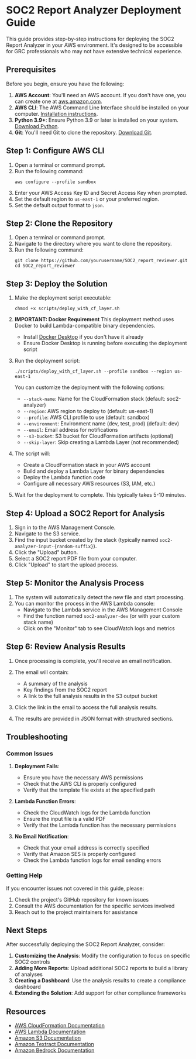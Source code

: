 # SOC2 Report Analyzer Deployment Guide

This guide provides step-by-step instructions for deploying the SOC2 Report Analyzer in your AWS environment. It's designed to be accessible for GRC professionals who may not have extensive technical experience.

## Prerequisites

Before you begin, ensure you have the following:

1. **AWS Account**: You'll need an AWS account. If you don't have one, you can create one at [aws.amazon.com](https://aws.amazon.com/).
2. **AWS CLI**: The AWS Command Line Interface should be installed on your computer. [Installation instructions](https://docs.aws.amazon.com/cli/latest/userguide/getting-started-install.html).
3. **Python 3.9+**: Ensure Python 3.9 or later is installed on your system. [Download Python](https://www.python.org/downloads/).
4. **Git**: You'll need Git to clone the repository. [Download Git](https://git-scm.com/downloads).

## Step 1: Configure AWS CLI

1. Open a terminal or command prompt.
2. Run the following command:
   ```
   aws configure --profile sandbox
   ```
3. Enter your AWS Access Key ID and Secret Access Key when prompted.
4. Set the default region to `us-east-1` or your preferred region.
5. Set the default output format to `json`.

## Step 2: Clone the Repository

1. Open a terminal or command prompt.
2. Navigate to the directory where you want to clone the repository.
3. Run the following command:
   ```
   git clone https://github.com/yourusername/SOC2_report_reviewer.git
   cd SOC2_report_reviewer
   ```

## Step 3: Deploy the Solution

1. Make the deployment script executable:
   ```
   chmod +x scripts/deploy_with_cf_layer.sh
   ```

2. **IMPORTANT: Docker Requirement**
   This deployment method uses Docker to build Lambda-compatible binary dependencies.
   - Install [Docker Desktop](https://www.docker.com/products/docker-desktop/) if you don't have it already
   - Ensure Docker Desktop is running before executing the deployment script

3. Run the deployment script:
   ```
   ./scripts/deploy_with_cf_layer.sh --profile sandbox --region us-east-1
   ```

   You can customize the deployment with the following options:
   - `--stack-name`: Name for the CloudFormation stack (default: soc2-analyzer)
   - `--region`: AWS region to deploy to (default: us-east-1)
   - `--profile`: AWS CLI profile to use (default: sandbox)
   - `--environment`: Environment name (dev, test, prod) (default: dev)
   - `--email`: Email address for notifications
   - `--s3-bucket`: S3 bucket for CloudFormation artifacts (optional)
   - `--skip-layer`: Skip creating a Lambda Layer (not recommended)

4. The script will:
   - Create a CloudFormation stack in your AWS account
   - Build and deploy a Lambda Layer for binary dependencies
   - Deploy the Lambda function code
   - Configure all necessary AWS resources (S3, IAM, etc.)

5. Wait for the deployment to complete. This typically takes 5-10 minutes.

## Step 4: Upload a SOC2 Report for Analysis

1. Sign in to the AWS Management Console.
2. Navigate to the S3 service.
3. Find the input bucket created by the stack (typically named `soc2-analyzer-input-{random-suffix}`).
4. Click the "Upload" button.
5. Select a SOC2 report PDF file from your computer.
6. Click "Upload" to start the upload process.

## Step 5: Monitor the Analysis Process

1. The system will automatically detect the new file and start processing.
2. You can monitor the process in the AWS Lambda console:
   - Navigate to the Lambda service in the AWS Management Console
   - Find the function named `soc2-analyzer-dev` (or with your custom stack name)
   - Click on the "Monitor" tab to see CloudWatch logs and metrics

## Step 6: Review Analysis Results

1. Once processing is complete, you'll receive an email notification.
2. The email will contain:
   - A summary of the analysis
   - Key findings from the SOC2 report
   - A link to the full analysis results in the S3 output bucket

3. Click the link in the email to access the full analysis results.
4. The results are provided in JSON format with structured sections.

## Troubleshooting

### Common Issues

1. **Deployment Fails**: 
   - Ensure you have the necessary AWS permissions
   - Check that the AWS CLI is properly configured
   - Verify that the template file exists at the specified path

2. **Lambda Function Errors**:
   - Check the CloudWatch logs for the Lambda function
   - Ensure the input file is a valid PDF
   - Verify that the Lambda function has the necessary permissions

3. **No Email Notification**:
   - Check that your email address is correctly specified
   - Verify that Amazon SES is properly configured
   - Check the Lambda function logs for email sending errors

### Getting Help

If you encounter issues not covered in this guide, please:
1. Check the project's GitHub repository for known issues
2. Consult the AWS documentation for the specific services involved
3. Reach out to the project maintainers for assistance

## Next Steps

After successfully deploying the SOC2 Report Analyzer, consider:

1. **Customizing the Analysis**: Modify the configuration to focus on specific SOC2 controls
2. **Adding More Reports**: Upload additional SOC2 reports to build a library of analyses
3. **Creating a Dashboard**: Use the analysis results to create a compliance dashboard
4. **Extending the Solution**: Add support for other compliance frameworks

## Resources

- [AWS CloudFormation Documentation](https://docs.aws.amazon.com/cloudformation/)
- [AWS Lambda Documentation](https://docs.aws.amazon.com/lambda/)
- [Amazon S3 Documentation](https://docs.aws.amazon.com/s3/)
- [Amazon Textract Documentation](https://docs.aws.amazon.com/textract/)
- [Amazon Bedrock Documentation](https://docs.aws.amazon.com/bedrock/) 